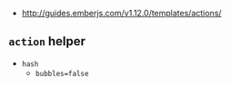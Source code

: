 * http://guides.emberjs.com/v1.12.0/templates/actions/

## `action` helper

* `hash`
  * `bubbles=false`
